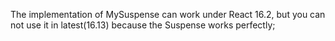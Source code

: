 The implementation of MySuspense can work under React 16.2, but you can not use it in latest(16.13) because the Suspense works perfectly;